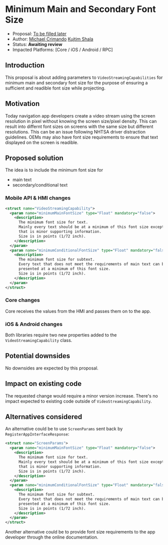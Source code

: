 # Minimum Main and Secondary Font Size
* Proposal: [To be filled later](https://github.com/MichaelCrimando/sdl_evolution/blob/master/proposals/0195-minimum-main-and-secondary-font-size.md)
* Author: [Michael Crimando](https://github.com/MichaelCrimando) [Kujtim Shala](https://github.com/kshala-ford)
* Status: **Awaiting review**
* Impacted Platforms: [Core / iOS / Android / RPC]

## Introduction

This proposal is about adding parameters to `VideoStreamingCapabilities` for minimum main and secondary font size 
for the purpose of ensuring a sufficient and readible font size while projecting.

## Motivation

Today navigation app developers create a video stream using the screen resolution in pixel without knowing the screen size/pixel density. 
This can result into differnt font sizes on screens with the same size but different resolutions.
This can be an issue following NHTSA driver distraction guidelines.
OEMs may also have font size requirements to ensure that text displayed on the screen is readible.

## Proposed solution

The idea is to include the minimum font size for
- main text 
- secondary/conditional text

### Mobile API & HMI changes

```xml
<struct name="VideoStreamingCapability">
  <param name="minimumMainFontSize" type="Float" mandatory="false">
    <description>
      The minimum font size for text.
      Mainly every text should be at a minimum of this font size except text
      that is minor supporting information. 
      Size is in points (1/72 inch).
    </description>
  </param>
  <param name="minimumConditionalFontSize" type="Float" mandatory="false">
    <description>
      The minimum font size for subtext.
      Every text that does not meet the requirements of main text can be
      presented at a minimum of this font size.
      Size is in points (1/72 inch).
    </description>
  </param>
</struct>
```

### Core changes

Core receives the values from the HMI and passes them on to the app.

### iOS & Android changes

Both libraries require two new properties added to the `VideoStreamingCapability` class.

## Potential downsides

No downsides are expected by this proposal.

## Impact on existing code

The requested change would require a minor version increase. 
There's no impact expected to existing code outside of `VideoStreamingCapability`.

## Alternatives considered

An alternative could be to use `ScreenParams` sent back by `RegisterAppInterfaceResponse`:

```xml
<struct name="ScreenParams">
  <param name="minimumMainFontSize" type="Float" mandatory="false">
    <description>
      The minimum font size for text.
      Mainly every text should be at a minimum of this font size except text
      that is minor supporting information. 
      Size is in points (1/72 inch).
    </description>
  </param>
  <param name="minimumConditionalFontSize" type="Float" mandatory="false">
    <description>
      The minimum font size for subtext.
      Every text that does not meet the requirements of main text can be
      presented at a minimum of this font size.
      Size is in points (1/72 inch).
    </description>
  </param>
</struct>
```

Another alternative could be to provide font size requirements to the app developer through the online documentation.
